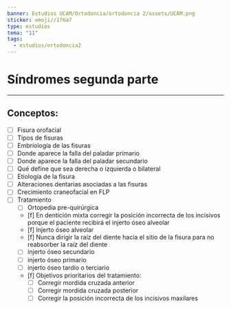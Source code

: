 ```yaml
---
banner: Estudios UCAM/Ortodoncia/ortodoncia 2/assets/UCAM.png
sticker: emoji//1f6a7
type: estudios
tema: "11"
tags:
  - estudios/ortodoncia2
---
```

# Síndromes segunda parte
___
## Conceptos:
- [ ] Fisura orofacial
- [ ] Tipos de fisuras
- [ ] Embriología de las fisuras
- [ ] Donde aparece la falla del paladar primario
- [ ] Donde aparece la falla del paladar secundario
- [ ] Qué define que sea derecha o izquierda o bilateral
- [ ] Etiología de la fisura 
- [ ] Alteraciones dentarias asociadas a las fisuras
- [ ] Crecimiento craneofacial en FLP
- [ ] Tratamiento
	- [ ] Ortopedia pre-quirúrgica 
	- [f] En dentición mixta corregir la posición incorrecta de los incisivos porque el paciente recibirá el injerto óseo alveolar
	- [f] Injerto óseo alveolar 
	- [f] Nunca dirigir la raíz del diente hacia el sitio de la fisura para no reabsorber la raíz del diente
	- [ ] injerto óseo secundario
	- [ ] injerto óseo primario
	- [ ] injerto óseo tardío o terciario
	- [f] Objetivos prioritarios del tratamiento:
		- [ ] Corregir mordida cruzada anterior
		- [ ] Corregir mordida cruzada posterior 
		- [ ] Corregir la posición incorrecta de los incisivos maxilares
